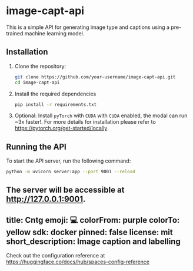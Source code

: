 # image-capt-api

This is a simple API for generating image type and captions using a pre-trained machine learning model.

## Installation

1. Clone the repository:
   ```bash
   git clone https://github.com/your-username/image-capt-api.git
   cd image-capt-api
   ```
2. Install the required dependencies
   ```bash
   pip install -r requirements.txt
   ```
3. Optional: Install `pyTorch` with `CUDA`
   with `CUDA` enabled, the modal can run ~3x faster!. For more details for installation please refer to https://pytorch.org/get-started/locally

## Running the API
To start the API server, run the following command:
```bash
python -m uvicorn server:app --port 9001 --reload
```

The server will be accessible at http://127.0.0.1:9001.
---
title: Cntg
emoji: 💻
colorFrom: purple
colorTo: yellow
sdk: docker
pinned: false
license: mit
short_description: Image caption and labelling
---

Check out the configuration reference at https://huggingface.co/docs/hub/spaces-config-reference
